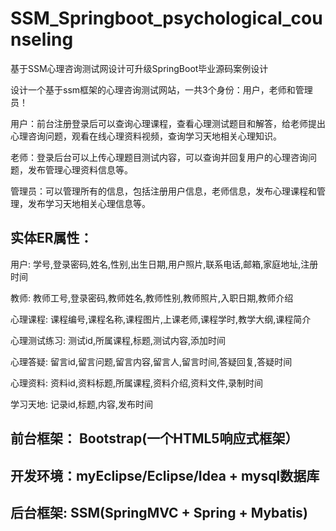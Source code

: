 # SSM_Springboot_psychological_counseling
基于SSM心理咨询测试网设计可升级SpringBoot毕业源码案例设计

设计一个基于ssm框架的心理咨询测试网站，一共3个身份：用户，老师和管理员！

用户：前台注册登录后可以查询心理课程，查看心理测试题目和解答，给老师提出心理咨询问题，观看在线心理资料视频，查询学习天地相关心理知识。

老师：登录后台可以上传心理题目测试内容，可以查询并回复用户的心理咨询问题，发布管理心理资料信息等。

管理员：可以管理所有的信息，包括注册用户信息，老师信息，发布心理课程和管理，发布学习天地相关心理信息等。

## 实体ER属性：
用户: 学号,登录密码,姓名,性别,出生日期,用户照片,联系电话,邮箱,家庭地址,注册时间

教师: 教师工号,登录密码,教师姓名,教师性别,教师照片,入职日期,教师介绍

心理课程: 课程编号,课程名称,课程图片,上课老师,课程学时,教学大纲,课程简介

心理测试练习: 测试id,所属课程,标题,测试内容,添加时间

心理答疑: 留言id,留言问题,留言内容,留言人,留言时间,答疑回复,答疑时间

心理资料: 资料id,资料标题,所属课程,资料介绍,资料文件,录制时间

学习天地: 记录id,标题,内容,发布时间

## 前台框架： Bootstrap(一个HTML5响应式框架）
## 开发环境：myEclipse/Eclipse/Idea + mysql数据库
## 后台框架: SSM(SpringMVC + Spring + Mybatis)
